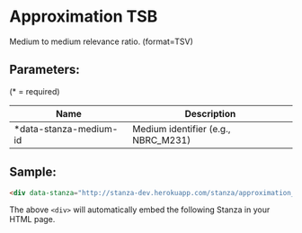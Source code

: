 Approximation TSB
=================
Medium to medium relevance ratio. (format=TSV)


## Parameters:

(* = required)

| Name                   | Description                         |
|------------------------|-------------------------------------|
| *data-stanza-medium-id | Medium identifier (e.g., NBRC_M231) |

## Sample:

```html
<div data-stanza="http://stanza-dev.herokuapp.com/stanza/approximation_tsv" data-stanza-medium-id="NBRC_M231"></div>
```

The above `<div>` will automatically embed the following Stanza in your HTML page.

<div data-stanza="/stanza/approximation_tsv" data-stanza-medium-id="NBRC_M231"></div>

